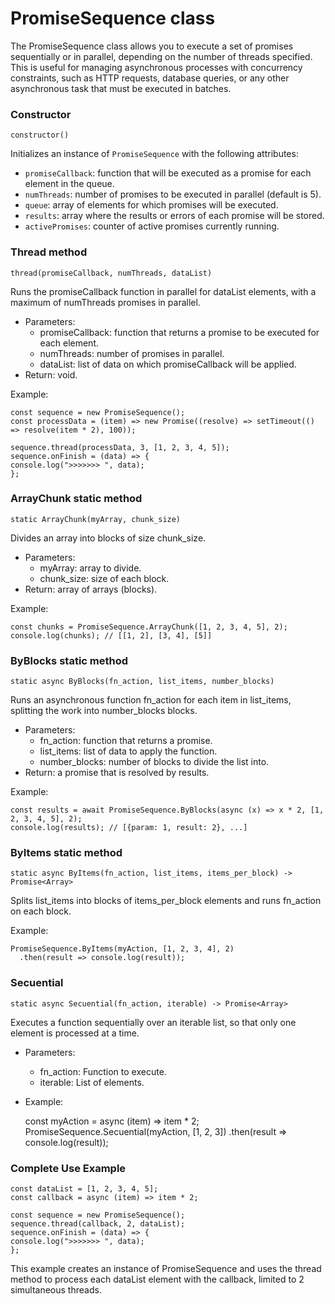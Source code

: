 # PromiseSequence class

The PromiseSequence class allows you to execute a set of promises sequentially or in parallel, depending on the number of threads specified. This is useful for managing asynchronous processes with concurrency constraints, such as HTTP requests, database queries, or any other asynchronous task that must be executed in batches.

### Constructor

`constructor()` 

Initializes an instance of `PromiseSequence` with the following attributes:

- `promiseCallback`: function that will be executed as a promise for each element in the queue.
- `numThreads`: number of promises to be executed in parallel (default is 5).
- `queue`: array of elements for which promises will be executed.
- `results`: array where the results or errors of each promise will be stored.
- `activePromises`: counter of active promises currently running.


### Thread method

    thread(promiseCallback, numThreads, dataList)

Runs the promiseCallback function in parallel for dataList elements, with a maximum of numThreads promises in parallel.

 - Parameters:
	- promiseCallback: function that returns a promise to be executed for each element.
	- numThreads: number of promises in parallel.
	- dataList: list of data on which promiseCallback will be applied.
- Return: void.

Example:

    const sequence = new PromiseSequence();
    const processData = (item) => new Promise((resolve) => setTimeout(() => resolve(item * 2), 100));
    
    sequence.thread(processData, 3, [1, 2, 3, 4, 5]);
    sequence.onFinish = (data) => {
    console.log(">>>>>>> ", data);
    };


### ArrayChunk static method

    static ArrayChunk(myArray, chunk_size)

Divides an array into blocks of size chunk_size.

- Parameters:
	- myArray: array to divide.
	- chunk_size: size of each block.
- Return: array of arrays (blocks).

Example:

    const chunks = PromiseSequence.ArrayChunk([1, 2, 3, 4, 5], 2); console.log(chunks); // [[1, 2], [3, 4], [5]]

### ByBlocks static method

    static async ByBlocks(fn_action, list_items, number_blocks)

Runs an asynchronous function fn_action for each item in list_items, splitting the work into number_blocks blocks.

- Parameters:
	- fn_action: function that returns a promise.
	- list_items: list of data to apply the function.
	- number_blocks: number of blocks to divide the list into.
- Return: a promise that is resolved by results.

Example:

    const results = await PromiseSequence.ByBlocks(async (x) => x * 2, [1, 2, 3, 4, 5], 2);
    console.log(results); // [{param: 1, result: 2}, ...]


### ByItems static method

    static async ByItems(fn_action, list_items, items_per_block) -> Promise<Array>

Splits list_items into blocks of items_per_block elements and runs fn_action on each block.

Example:

    PromiseSequence.ByItems(myAction, [1, 2, 3, 4], 2)
      .then(result => console.log(result));


### Secuential

    static async Secuential(fn_action, iterable) -> Promise<Array>
Executes a function sequentially over an iterable list, so that only one element is processed at a time.

- Parameters:
	- fn_action: Function to execute.
	- iterable: List of elements.
- Example:

    const myAction = async (item) => item * 2;
    PromiseSequence.Secuential(myAction, [1, 2, 3])
      .then(result => console.log(result));

### Complete Use Example

    const dataList = [1, 2, 3, 4, 5];
    const callback = async (item) => item * 2;
    
    const sequence = new PromiseSequence();
    sequence.thread(callback, 2, dataList);
    sequence.onFinish = (data) => {
    console.log(">>>>>>> ", data);
    };


This example creates an instance of PromiseSequence and uses the thread method to process each dataList element with the callback, limited to 2 simultaneous threads.


